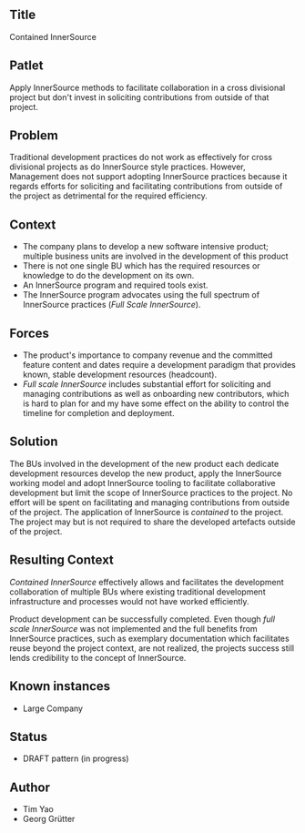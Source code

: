 ## Title  

Contained InnerSource

## Patlet

Apply InnerSource methods to facilitate collaboration in a cross divisional 
project but don't invest in soliciting contributions from outside of that
project.

## Problem  

Traditional development practices do not work as effectively for cross
divisional projects as do InnerSource style practices. However, Management
does not support adopting InnerSource practices because it regards efforts for
soliciting and facilitating contributions from outside of the project as
detrimental for the required efficiency.

## Context

* The company plans to develop a new software intensive product; multiple
  business units are involved in the development of this product
* There is not one single BU which has the required resources or knowledge
  to do the development on its own.
* An InnerSource program and required tools exist.
* The InnerSource program advocates using the full spectrum of InnerSource
  practices (_Full Scale InnerSource_).

## Forces  

* The product's importance to company revenue and the committed feature content
  and dates require a development paradigm that provides known, stable
  development resources (headcount).
* _Full scale InnerSource_ includes substantial effort for soliciting and
   managing contributions as well as onboarding new contributors, which is
   hard to plan for and my have some effect on the ability to control the
   timeline for completion and deployment.

## Solution

The BUs involved in the development of the new product each dedicate
development resources develop the new product, apply the InnerSource working
model and adopt InnerSource tooling to facilitate collaborative development but
limit the scope of InnerSource practices to the project. No effort will be
spent on facilitating and managing contributions from outside of the project.
The application of InnerSource is _contained_ to the project. The project may
but is not required to share the developed artefacts outside of the project.

## Resulting Context

_Contained InnerSource_ effectively allows and facilitates the
development collaboration of multiple BUs where existing traditional
development infrastructure and processes would not have worked efficiently.

Product development can be successfully completed. Even though _full scale
InnerSource_ was not implemented and the full benefits from InnerSource
practices, such as exemplary documentation which facilitates reuse beyond the
project context, are not realized, the projects success still lends credibility
to the concept of InnerSource.

## Known instances
* Large Company

## Status  
* DRAFT pattern (in progress)

## Author
* Tim Yao
* Georg Grütter
